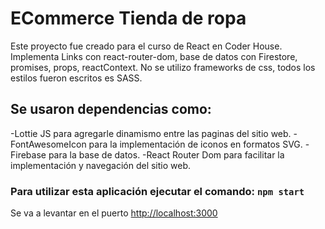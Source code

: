 # ECommerce Tienda de ropa

Este proyecto fue creado para el curso de React en Coder House. Implementa Links con react-router-dom, base de datos con Firestore, promises, props, reactContext. No se utilizo frameworks de css, todos los estilos fueron escritos es SASS.

## Se usaron dependencias como:

-Lottie JS para agregarle dinamismo entre las paginas del sitio web.
-FontAwesomeIcon para la implementación de iconos en formatos SVG.
-Firebase para la base de datos.
-React Router Dom para facilitar la implementación y navegación del sitio web.

### Para utilizar esta aplicación ejecutar el comando: `npm start`

Se va a levantar en el puerto [http://localhost:3000](http://localhost:3000)
